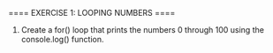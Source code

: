 ==== EXERCISE 1: LOOPING NUMBERS ====

1. Create a for() loop that prints the numbers 0 through 100 using the console.log() function.
